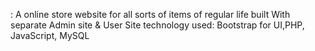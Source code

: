 : A online store website for all sorts of items of regular life built With separate Admin site & User Site technology used:  Bootstrap for UI,PHP, JavaScript, MySQL
